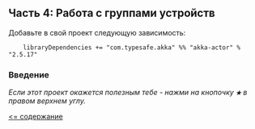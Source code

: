 ## Часть 4: Работа с группами устройств

Добавьте в свой проект следующую зависимость:

```sbtshell
    libraryDependencies += "com.typesafe.akka" %% "akka-actor" % "2.5.17"
```

### Введение





_Если этот проект окажется полезным тебе - нажми на кнопочку **`★`** в правом верхнем углу._

[<= содержание](https://github.com/steklopod/akka/blob/akka_starter/readme.md)